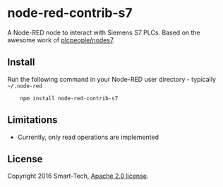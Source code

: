 node-red-contrib-s7
=====================
A Node-RED node to interact with Siemens S7 PLCs.
Based on the awesome work of [plcpeople/nodes7](https://github.com/plcpeople/nodeS7).

Install
-----------

Run the following command in your Node-RED user directory - typically `~/.node-red`

        npm install node-red-contrib-s7

		
Limitations
-----------

* Currently, only read operations are implemented

License
-----------
Copyright 2016 Smart-Tech, [Apache 2.0 license](LICENSE).